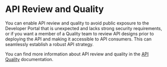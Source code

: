 # API Review and Quality

You can enable API review and quality to avoid public exposure to the Developer Portal that is unexpected and lacks strong security requirements, or if you want a member of a Quality team to review API designs prior to deploying the API and making it accessible to API consumers. This can seamlessly establish a robust API strategy.

You can find more information about API review and quality in the [API Quality](../../../analyze-and-monitor-apis/api-quality.md) documentation.
